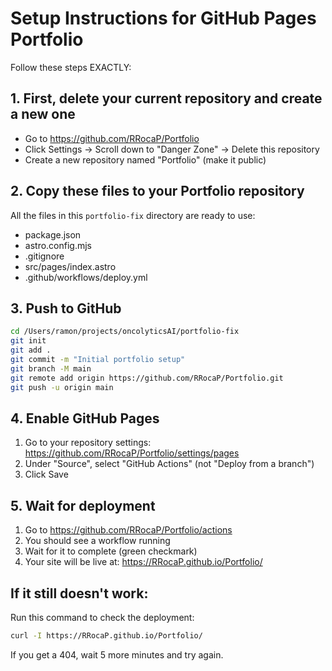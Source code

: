 # Setup Instructions for GitHub Pages Portfolio

Follow these steps EXACTLY:

## 1. First, delete your current repository and create a new one
- Go to https://github.com/RRocaP/Portfolio
- Click Settings → Scroll down to "Danger Zone" → Delete this repository
- Create a new repository named "Portfolio" (make it public)

## 2. Copy these files to your Portfolio repository

All the files in this `portfolio-fix` directory are ready to use:
- package.json
- astro.config.mjs
- .gitignore
- src/pages/index.astro
- .github/workflows/deploy.yml

## 3. Push to GitHub

```bash
cd /Users/ramon/projects/oncolyticsAI/portfolio-fix
git init
git add .
git commit -m "Initial portfolio setup"
git branch -M main
git remote add origin https://github.com/RRocaP/Portfolio.git
git push -u origin main
```

## 4. Enable GitHub Pages

1. Go to your repository settings: https://github.com/RRocaP/Portfolio/settings/pages
2. Under "Source", select "GitHub Actions" (not "Deploy from a branch")
3. Click Save

## 5. Wait for deployment

1. Go to https://github.com/RRocaP/Portfolio/actions
2. You should see a workflow running
3. Wait for it to complete (green checkmark)
4. Your site will be live at: https://RRocaP.github.io/Portfolio/

## If it still doesn't work:

Run this command to check the deployment:
```bash
curl -I https://RRocaP.github.io/Portfolio/
```

If you get a 404, wait 5 more minutes and try again.